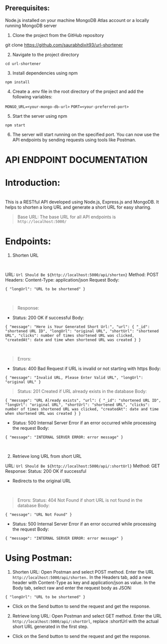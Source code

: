 ## Prerequisites:

Node.js installed on your machine
MongoDB Atlas account or a locally running MongoDB server

1. Clone the project from the GitHub repository

git clone https://github.com/saurabhdixit93/url-shortener

2. Navigate to the project directory

`cd url-shortener`

3. Install dependencies using npm

`npm install`

4. Create a .env file in the root directory of the project and add the following variables:

`MONGO_URL=<your-mongo-db-url>`
`PORT=<your-preferred-port>`

5. Start the server using npm

`npm start`

6. The server will start running on the specified port. You can now use the API endpoints by sending requests using tools like Postman.

# API ENDPOINT DOCUMENTATION 

# Introduction:
<br>
This is a RESTful API developed using Node.js, Express.js and MongoDB. It helps to shorten a long URL and generate a short URL for easy sharing.

> Base URL:
The base URL for all API endpoints is `http://localhost:5000/`

# Endpoints:


1. Shorten URL
<br>

URL: `Url Should Be ${http://localhost:5000/api/shorten}`
Method: POST
Headers:
Content-Type: application/json
Request Body:
<br> 


`{
  "longUrl": "URL to be shortened"
}`

<br>

> Response:

* Status: 200 OK if successful 
Body:

`{
  "message": "Here is Your Generated Short Url:",
  "url": {
    "_id": "shortened URL ID",
    "longUrl": "original URL",
    "shortUrl": "shortened URL",
    "clicks": number of times shortened URL was clicked,
    "createdAt": date and time when shortened URL was created
  }
}`


<br>

> Errors:
* Status: 400 Bad Request if URL is invalid or not starting with https
Body:

`{
  "message": "Invalid URL, Please Enter Valid URL",
  "longUrl": "original URL"
}`

> Status: 201 Created if URL already exists in the database
Body:

`{
  "message": "URL Already exists",
  "url": {
    "_id": "shortened URL ID",
    "longUrl": "original URL",
    "shortUrl": "shortened URL",
    "clicks": number of times shortened URL was clicked,
    "createdAt": date and time when shortened URL was created
  }
}
`
<br>

* Status: 500 Internal Server Error if an error occurred while processing the request
Body:

`{
  "message": "INTERNAL SERVER ERROR: error message"
}`

<br>

2.  Retrieve long URL from short URL

URL: `Url Should Be ${http://localhost:5000/api/:shortUrl}`
Method: GET
Response:
Status: 200 OK if successful
* Redirects to the original URL

<br>


> Errors:
Status: 404 Not Found if short URL is not found in the database
Body:

`{
  "message": "URL Not Found"
}`


* Status: 500 Internal Server Error if an error occurred while processing the request
Body:

`{
  "message": "INTERNAL SERVER ERROR: error message"
}`


# Using Postman:

1. Shorten URL:
Open Postman and select POST method.
Enter the URL `http://localhost:5000/api/shorten.`
In the Headers tab, add a new header with Content-Type as key and application/json as value.
In the Body tab, select raw and enter the request body as JSON:



 `{ "longUrl": "URL to be shortened" }`
<br>
* Click on the Send button to send the request and get the response.

2. Retrieve long URL:
Open Postman and select GET method.
Enter the URL `http://localhost:5000/api/:shortUrl`, replace :shortUrl with the actual short URL generated in the first step.

* Click on the Send button to send the request and get the response.
